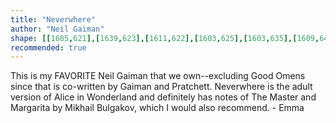 ```yaml
---
title: "Neverwhere"
author: "Neil Gaiman"
shape: [[1685,621],[1639,623],[1611,622],[1603,625],[1603,635],[1609,644],[1613,656],[1614,705],[1611,799],[1611,865],[1609,904],[1607,1047],[1603,1145],[1603,1235],[1600,1282],[1598,1354],[1599,1383],[1594,1625],[1594,1709],[1596,1715],[1601,1720],[1606,1722],[1633,1723],[1647,1721],[1666,1721],[1692,1717],[1729,1714],[1745,1710],[1748,1707],[1752,1697],[1758,1457],[1758,1372],[1761,1321],[1761,1287],[1763,1277],[1762,1242],[1766,1228],[1764,1217],[1764,1192],[1766,1184],[1773,1013],[1772,998],[1774,971],[1779,728],[1778,659],[1771,652],[1721,625],[1702,622],[1686,622]]
recommended: true
---
```

This is my FAVORITE Neil Gaiman that we own--excluding Good Omens since that is co-written by Gaiman and Pratchett.  Neverwhere is the adult version of Alice in Wonderland and definitely has notes of The Master and Margarita by Mikhail Bulgakov, which I would also recommend. - Emma
